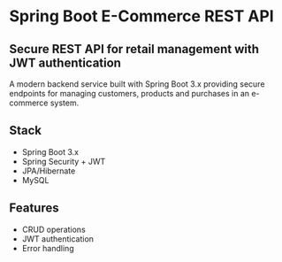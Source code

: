 # Spring Boot E-Commerce REST API

## Secure REST API for retail management with JWT authentication

A modern backend service built with Spring Boot 3.x providing secure endpoints for managing customers, products and purchases in an e-commerce system.

## Stack
- Spring Boot 3.x
- Spring Security + JWT
- JPA/Hibernate
- MySQL

## Features
- CRUD operations
- JWT authentication
- Error handling

